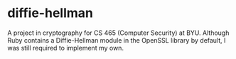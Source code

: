 # diffie-hellman
A project in cryptography for CS 465 (Computer Security) at BYU. Although Ruby contains a Diffie-Hellman module in the OpenSSL library by default, I was still required to implement my own.
